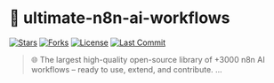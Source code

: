 # 🤖 ultimate-n8n-ai-workflows
[![Stars](https://img.shields.io/github/stars/oxbshw/ultimate-n8n-ai-workflows?style=social)](https://github.com/oxbshw/ultimate-n8n-ai-workflows/stargazers)
[![Forks](https://img.shields.io/github/forks/oxbshw/ultimate-n8n-ai-workflows?style=social)](https://github.com/oxbshw/ultimate-n8n-ai-workflows/network/members)
[![License](https://img.shields.io/github/license/oxbshw/ultimate-n8n-ai-workflows)](LICENSE)
[![Last Commit](https://img.shields.io/github/last-commit/oxbshw/ultimate-n8n-ai-workflows)](https://github.com/oxbshw/ultimate-n8n-ai-workflows)

> 🌐 The largest high-quality open-source library of +3000 n8n AI workflows – ready to use, extend, and contribute.
...
